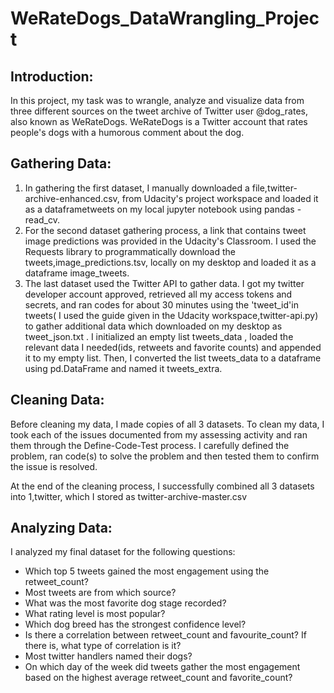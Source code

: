 # WeRateDogs_DataWrangling_Project
## Introduction:
In this project, my task was to wrangle, analyze and visualize data from three different sources on the tweet archive of Twitter user @dog_rates, also known as WeRateDogs. WeRateDogs is a Twitter account that rates people's dogs with a humorous comment about the dog.

## Gathering Data:
1. In gathering the first dataset, I manually downloaded a file,twitter-archive-enhanced.csv, from Udacity's project workspace and loaded it as a dataframetweets on my local jupyter notebook using pandas -read_cv.
2. For the second dataset gathering process, a link that contains tweet image predictions was provided in the Udacity's Classroom. I used the Requests library to programmatically download the tweets,image_predictions.tsv, locally on my desktop and loaded it as a dataframe image_tweets.
3. The last dataset used the Twitter API to gather data. I got my twitter developer account approved, retrieved all my access tokens and secrets, and ran codes for about 30 minutes using the 'tweet_id'in tweets( I used the guide given in the Udacity workspace,twitter-api.py) to gather additional data which downloaded on my desktop as tweet_json.txt . I initialized an empty list tweets_data , loaded the relevant data I needed(ids, retweets and favorite counts) and appended it to my empty list. Then, I converted the list tweets_data to a dataframe using pd.DataFrame and named it tweets_extra.
## Cleaning Data:
Before cleaning my data, I made copies of all 3 datasets. To clean my data, I took each of the issues documented from my assessing activity and ran them through the Define-Code-Test process. I carefully defined the problem, ran code(s) to solve the problem and then tested them to confirm the issue is resolved.

At the end of the cleaning process, I successfully combined all 3 datasets into 1,twitter, which I stored as twitter-archive-master.csv
## Analyzing Data:
I analyzed my final dataset for the following questions:

- Which top 5 tweets gained the most engagement using the retweet_count?
- Most tweets are from which source?
- What was the most favorite dog stage recorded?
- What rating level is most popular?
- Which dog breed has the strongest confidence level?
- Is there a correlation between retweet_count and favourite_count? If there is, what type of correlation is it?
- Most twitter handlers named their dogs?
- On which day of the week did tweets gather the most engagement based on the highest average retweet_count and favorite_count?
